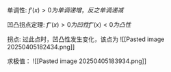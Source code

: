 
单调性: $f'(x)>0 为单调递增 ，反之单调递减$

凹凸拐点定理: $f''(x)>0 为凹性 f''(x)<0 为凸性$

拐点: 过此点时，凹凸性发生变化，该点为
![[Pasted image 20250405182434.png]]

求极值：
![[Pasted image 20250405183934.png]]